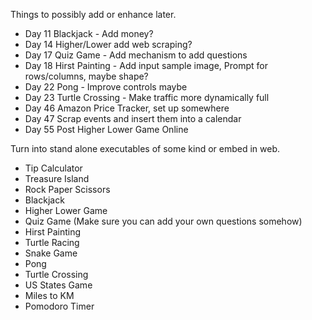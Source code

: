 Things to possibly add or enhance later.

* Day 11 Blackjack - Add money?
* Day 14 Higher/Lower add web scraping?
* Day 17 Quiz Game - Add mechanism to add questions
* Day 18 Hirst Painting - Add input sample image, Prompt for rows/columns, maybe shape?
* Day 22 Pong - Improve controls maybe
* Day 23 Turtle Crossing - Make traffic more dynamically full
* Day 46 Amazon Price Tracker, set up somewhere
* Day 47 Scrap events and insert them into a calendar
* Day 55 Post Higher Lower Game Online

Turn into stand alone executables of some kind or embed in web.

* Tip Calculator
* Treasure Island
* Rock Paper Scissors
* Blackjack
* Higher Lower Game
* Quiz Game (Make sure you can add your own questions somehow)
* Hirst Painting
* Turtle Racing
* Snake Game
* Pong
* Turtle Crossing
* US States Game
* Miles to KM
* Pomodoro Timer
